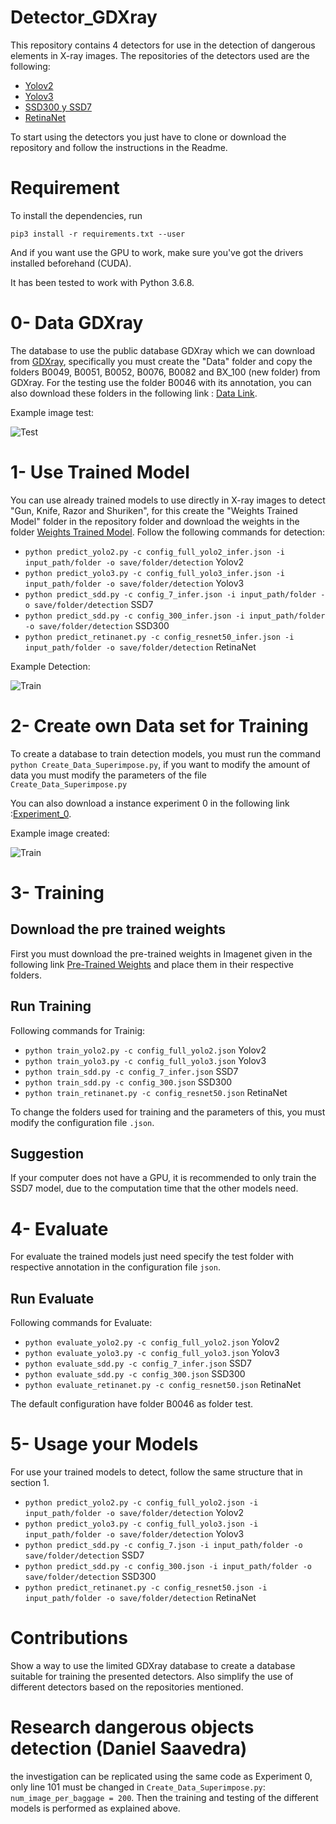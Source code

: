 # Detector_GDXray
This repository contains 4 detectors for use in the detection of dangerous elements in X-ray images.
The repositories of the detectors used are the following:

  + [Yolov2](https://github.com/experiencor/keras-yolo2)
  + [Yolov3](https://github.com/experiencor/keras-yolo3)
  + [SSD300 y SSD7](https://github.com/pierluigiferrari/ssd_keras)
  + [RetinaNet](https://github.com/fizyr/keras-retinanet)

To start using the detectors you just have to clone or download the repository and follow the instructions in the Readme.

# Requirement
To install the dependencies, run

`pip3 install -r requirements.txt --user`

And if you want use the GPU to work, make sure you've got the drivers installed beforehand (CUDA).

It has been tested to work with Python 3.6.8.

# 0- Data GDXray
The database to use the public database GDXray which we can download from [GDXray](https://domingomery.ing.puc.cl/material/gdxray/), specifically you must create the "Data" folder and copy the folders B0049, B0051, B0052, B0076, B0082 and BX_100 (new folder) from GDXray. For the testing use the folder B0046 with its annotation, you can also download these folders in the following link :
[Data Link](https://drive.google.com/drive/folders/1edU-QUHdrRY6-xgmeL0WIvb8PiH9xRHz?usp=sharing).

Example image test:

![Test](images/B0046_0004.png)

# 1- Use Trained Model
You can use already trained models to use directly in X-ray images to detect "Gun, Knife, Razor and Shuriken", for this create the "Weights Trained Model" folder in the repository folder and download the weights in the folder [Weights Trained Model](https://drive.google.com/open?id=13oyOlrYvLaIBY5YvCZiLtVtM_pQgYlA9).
Follow the following commands for detection:

+ `python predict_yolo2.py -c config_full_yolo2_infer.json -i input_path/folder -o save/folder/detection` Yolov2
+ `python predict_yolo3.py -c config_full_yolo3_infer.json -i input_path/folder -o save/folder/detection` Yolov3
+ `python predict_sdd.py -c config_7_infer.json -i input_path/folder -o save/folder/detection` SSD7
+ `python predict_sdd.py -c config_300_infer.json -i input_path/folder -o save/folder/detection` SSD300
+ `python predict_retinanet.py -c config_resnet50_infer.json -i input_path/folder -o save/folder/detection` RetinaNet

Example Detection:

![Train](images/Detection.png)

# 2- Create own Data set for Training

To create a database to train detection models, you must run the command `python Create_Data_Superimpose.py`, if you want to modify the amount of data you must modify the parameters of the file `Create_Data_Superimpose.py`


You can also download a instance experiment 0 in the following link :[Experiment_0](https://drive.google.com/drive/folders/1aY2bMXvZ7qYl16NE7bo0yLseahbfJAql?usp=sharing).

Example image created:

![Train](images/Bolso4_5_100_5_0.png)

# 3- Training
 ## Download the pre trained weights
 First you must download the pre-trained weights in Imagenet given in the following link [Pre-Trained Weights](https://drive.google.com/open?id=19rYT577UqQwdJ4sNeq240c_X0NK3d1kB) and place them in their respective folders.

 ## Run Training
 Following commands for Trainig:

+ `python train_yolo2.py -c config_full_yolo2.json` Yolov2
+ `python train_yolo3.py -c config_full_yolo3.json` Yolov3
+ `python train_sdd.py -c config_7_infer.json` SSD7
+ `python train_sdd.py -c config_300.json` SSD300
+ `python train_retinanet.py -c config_resnet50.json` RetinaNet

To change the folders used for training and the parameters of this, you must modify the configuration file `.json`.

 ## Suggestion
 If your computer does not have a GPU, it is recommended to only train the SSD7 model, due to the computation time that the other models need.

# 4- Evaluate
For evaluate the trained models just need specify the test folder with respective annotation in the configuration file `json`.

 ## Run Evaluate
 Following commands for Evaluate:
 + `python evaluate_yolo2.py -c config_full_yolo2.json` Yolov2
 + `python evaluate_yolo3.py -c config_full_yolo3.json` Yolov3
 + `python evaluate_sdd.py -c config_7_infer.json` SSD7
 + `python evaluate_sdd.py -c config_300.json` SSD300
 + `python evaluate_retinanet.py -c config_resnet50.json` RetinaNet

The default configuration have folder B0046 as folder test.

# 5- Usage your Models
For use your trained models to detect, follow the same structure that in section 1.

+ `python predict_yolo2.py -c config_full_yolo2.json -i input_path/folder -o save/folder/detection` Yolov2
+ `python predict_yolo3.py -c config_full_yolo3.json -i input_path/folder -o save/folder/detection` Yolov3
+ `python predict_sdd.py -c config_7.json -i input_path/folder -o save/folder/detection` SSD7
+ `python predict_sdd.py -c config_300.json -i input_path/folder -o save/folder/detection` SSD300
+ `python predict_retinanet.py -c config_resnet50.json -i input_path/folder -o save/folder/detection` RetinaNet

# Contributions
Show a way to use the limited GDXray database to create a database suitable for training the presented detectors. Also simplify the use of different detectors based on the repositories mentioned.

# Research dangerous objects detection (Daniel Saavedra)
the investigation can be replicated using the same code as Experiment 0, only line 101 must be changed in `Create_Data_Superimpose.py`:
`num_image_per_baggage = 200`.
Then the training and testing of the different models is performed as explained above.
